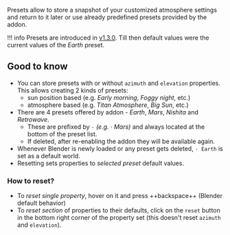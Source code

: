 Presets allow to store a snapshot of your customized atmosphere settings and return to it later
or use already predefined presets provided by the addon.

!!! info
    Presets are introduced in [v1.3.0](/psa/release-notes/#130-released-13112020). Till then default values were the
    current values of the _Earth_ preset.


## Good to know
* You can store presets with or without `azimuth` and `elevation` properties. This allows creating 2 kinds of presets: 
    * sun position based (e.g. _Early morning_, _Foggy night_, etc.)
    * atmosphere based (e.g. _Titan Atmosphere_, _Big Sun_, etc.)
* There are 4 presets offered by addon - _Earth_, _Mars_, _Nishita_ and _Retrowave_.
    * These are prefixed by `·` _(e.g. · Mars)_ and always located at the bottom of the preset list.
    * If deleted, after re-enabling the addon they will be available again.
* Whenever Blender is newly loaded or any preset gets deleted, `· Earth` is set as a default world.
* Resetting sets properties to _selected preset_ default values.

### How to reset?
* To _reset single property_, hover on it and press ++backspace++ (Blender default behavior)
* To _reset section_ of properties to their defaults, click on the `reset` button in the bottom right corner
of the property set (this doesn't reset `azimuth` and `elevation`).
